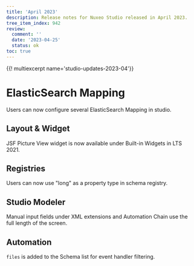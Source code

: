 ```yaml
---
title: 'April 2023'
description: Release notes for Nuxeo Studio released in April 2023.
tree_item_index: 942
review:
  comment: ''
  date: '2023-04-25'
  status: ok
toc: true
---
```


{{! multiexcerpt name='studio-updates-2023-04'}}





# ElasticSearch Mapping

Users can now configure several ElasticSearch Mapping in studio.

## Layout & Widget

JSF Picture View widget is now available under Built-in Widgets in LTS 2021.

## Registries

Users can now use "long" as a property type in schema registry.

## Studio Modeler

Manual input fields under XML extensions and Automation Chain use the full length of the screen.

## Automation

`files` is added to the Schema list for event handler filtering.
